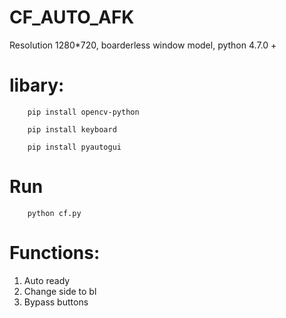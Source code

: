 # CF_AUTO_AFK
Resolution 1280*720, boarderless window model, python 4.7.0 +

# libary: #
        
        pip install opencv-python

        pip install keyboard
        
        pip install pyautogui
        
# Run #
        python cf.py
 
# Functions: #
1. Auto ready
2. Change side to bl
3. Bypass buttons
